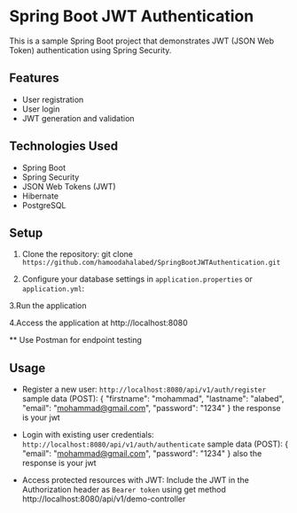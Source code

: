 # Spring Boot JWT Authentication

This is a sample Spring Boot project that demonstrates JWT (JSON Web Token) authentication using Spring Security.

## Features

- User registration
- User login
- JWT generation and validation

## Technologies Used

- Spring Boot
- Spring Security
- JSON Web Tokens (JWT)
- Hibernate
- PostgreSQL

## Setup

1. Clone the repository: git clone `https://github.com/hamoodahalabed/SpringBootJWTAuthentication.git`

2. Configure your database settings in `application.properties` or `application.yml`:

3.Run the application

4.Access the application at http://localhost:8080

** Use Postman for endpoint testing
## Usage

- Register a new user: `http://localhost:8080/api/v1/auth/register`
  sample data (POST): 
  {
    "firstname": "mohammad",
    "lastname": "alabed",
    "email": "mohammad@gmail.com",
    "password": "1234"
  } the response is your jwt

- Login with existing user credentials: `http://localhost:8080/api/v1/auth/authenticate`
  sample data (POST): 
  {
    "email": "mohammad@gmail.com",
    "password": "1234"
  } also the response is your jwt
  
- Access protected resources with JWT: Include the JWT in the Authorization header as `Bearer token` using get method
  http://localhost:8080/api/v1/demo-controller
  
